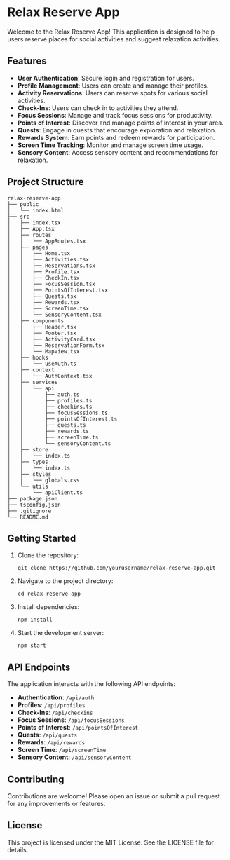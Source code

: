 # Relax Reserve App

Welcome to the Relax Reserve App! This application is designed to help users reserve places for social activities and suggest relaxation activities. 

## Features

- **User Authentication**: Secure login and registration for users.
- **Profile Management**: Users can create and manage their profiles.
- **Activity Reservations**: Users can reserve spots for various social activities.
- **Check-Ins**: Users can check in to activities they attend.
- **Focus Sessions**: Manage and track focus sessions for productivity.
- **Points of Interest**: Discover and manage points of interest in your area.
- **Quests**: Engage in quests that encourage exploration and relaxation.
- **Rewards System**: Earn points and redeem rewards for participation.
- **Screen Time Tracking**: Monitor and manage screen time usage.
- **Sensory Content**: Access sensory content and recommendations for relaxation.

## Project Structure

```
relax-reserve-app
├── public
│   └── index.html
├── src
│   ├── index.tsx
│   ├── App.tsx
│   ├── routes
│   │   └── AppRoutes.tsx
│   ├── pages
│   │   ├── Home.tsx
│   │   ├── Activities.tsx
│   │   ├── Reservations.tsx
│   │   ├── Profile.tsx
│   │   ├── CheckIn.tsx
│   │   ├── FocusSession.tsx
│   │   ├── PointsOfInterest.tsx
│   │   ├── Quests.tsx
│   │   ├── Rewards.tsx
│   │   ├── ScreenTime.tsx
│   │   └── SensoryContent.tsx
│   ├── components
│   │   ├── Header.tsx
│   │   ├── Footer.tsx
│   │   ├── ActivityCard.tsx
│   │   ├── ReservationForm.tsx
│   │   └── MapView.tsx
│   ├── hooks
│   │   └── useAuth.ts
│   ├── context
│   │   └── AuthContext.tsx
│   ├── services
│   │   └── api
│   │       ├── auth.ts
│   │       ├── profiles.ts
│   │       ├── checkins.ts
│   │       ├── focusSessions.ts
│   │       ├── pointsOfInterest.ts
│   │       ├── quests.ts
│   │       ├── rewards.ts
│   │       ├── screenTime.ts
│   │       └── sensoryContent.ts
│   ├── store
│   │   └── index.ts
│   ├── types
│   │   └── index.ts
│   ├── styles
│   │   └── globals.css
│   └── utils
│       └── apiClient.ts
├── package.json
├── tsconfig.json
├── .gitignore
└── README.md
```

## Getting Started

1. Clone the repository:
   ```
   git clone https://github.com/yourusername/relax-reserve-app.git
   ```
2. Navigate to the project directory:
   ```
   cd relax-reserve-app
   ```
3. Install dependencies:
   ```
   npm install
   ```
4. Start the development server:
   ```
   npm start
   ```

## API Endpoints

The application interacts with the following API endpoints:

- **Authentication**: `/api/auth`
- **Profiles**: `/api/profiles`
- **Check-Ins**: `/api/checkins`
- **Focus Sessions**: `/api/focusSessions`
- **Points of Interest**: `/api/pointsOfInterest`
- **Quests**: `/api/quests`
- **Rewards**: `/api/rewards`
- **Screen Time**: `/api/screenTime`
- **Sensory Content**: `/api/sensoryContent`

## Contributing

Contributions are welcome! Please open an issue or submit a pull request for any improvements or features.

## License

This project is licensed under the MIT License. See the LICENSE file for details.